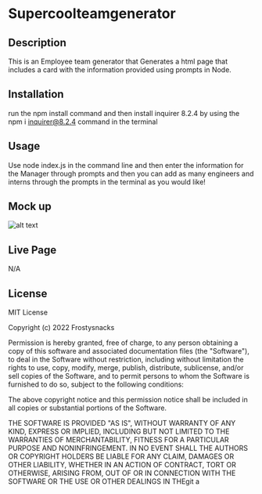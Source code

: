 # Supercoolteamgenerator

## Description

This is an Employee team generator that Generates a html page that includes a card with the information provided using prompts in Node. 


## Installation
run the npm install command and then install inquirer 8.2.4 by using the npm i inquirer@8.2.4 command in the terminal

## Usage
Use node index.js in the command line and then enter the information for the Manager through prompts and then you can add as many engineers and interns through the prompts in the terminal as you would like!

## Mock up

![alt text](https://github.com/Frostysnacks/)



## Live Page

N/A


## License


MIT License

Copyright (c) 2022 Frostysnacks

Permission is hereby granted, free of charge, to any person obtaining a copy
of this software and associated documentation files (the "Software"), to deal
in the Software without restriction, including without limitation the rights
to use, copy, modify, merge, publish, distribute, sublicense, and/or sell
copies of the Software, and to permit persons to whom the Software is
furnished to do so, subject to the following conditions:

The above copyright notice and this permission notice shall be included in all
copies or substantial portions of the Software.

THE SOFTWARE IS PROVIDED "AS IS", WITHOUT WARRANTY OF ANY KIND, EXPRESS OR
IMPLIED, INCLUDING BUT NOT LIMITED TO THE WARRANTIES OF MERCHANTABILITY,
FITNESS FOR A PARTICULAR PURPOSE AND NONINFRINGEMENT. IN NO EVENT SHALL THE
AUTHORS OR COPYRIGHT HOLDERS BE LIABLE FOR ANY CLAIM, DAMAGES OR OTHER
LIABILITY, WHETHER IN AN ACTION OF CONTRACT, TORT OR OTHERWISE, ARISING FROM,
OUT OF OR IN CONNECTION WITH THE SOFTWARE OR THE USE OR OTHER DEALINGS IN THEgit a
